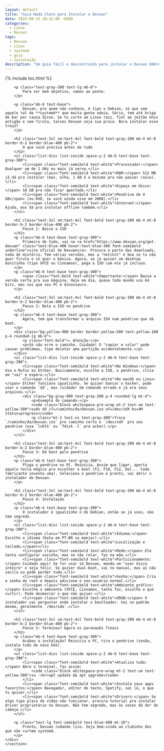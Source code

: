 ```yaml
---
layout: default
title: "Guia Nada Chato para Instalar o Devuan"
date: 2025-08-15 18:22:00 -0300
categories:
  - Linux
  - Devuan
tags:
  - Devuan
  - Linux
  - systemd
  - guia
  - instalação
description: "Um guia fácil e descontraído para instalar o Devuan GNU+Linux. Aprenda a instalar o Devuan, uma alternativa sem o systemd, de uma forma que não o vai aborrecer."  
---
```




{% include toc.html %}

          

<section class="post-content">
    <div class="max-w-4xl w-full bg-gray-800 p-6 sm:p-10 rounded-xl shadow-lg border-2 border-gray-700">
       
        <p class="text-gray-300 text-lg mb-8">
            Para ser bem objetivo, vamos ao ponto.
        </p>

        <p class="mb-6 text-base">
            Devuan, pra quem não conhece, é tipo o Debian, só que sem aquele tal de **systemd** que muita gente odeia. Sério, tem até briga de bar por causa disso. Se tu curte um Linux raiz, fiel ao jeitão Unix antigão e sem firula, talvez Devuan seja sua praia. Bora instalar esse troço?
        </p>

        <h2 class="text-3xl sm:text-4xl font-bold text-gray-200 mb-4 mt-8 border-b-2 border-blue-400 pb-2">
            O que você precisa antes de tudo
        </h2>
        <ul class="list-disc list-inside space-y-2 mb-6 text-base text-gray-300">
            <li><span class="font-semibold text-white">Processador:</span> Qualquer um de 1 GHz ou mais já serve.</li>
            <li><span class="font-semibold text-white">RAM:</span> 512 MB já dá pra instalar (mas, olha, 1 GB é o mínimo pra não passar raiva).</li>
            <li><span class="font-semibold text-white">Espaço em disco:</span> 10 GB pra não ficar apertado.</li>
            <li><span class="font-semibold text-white">Pendrive de 4 GB</span> (ou DVD, se você ainda vive em 2008).</li>
            <li><span class="font-semibold text-white">Internet:</span> Ajuda, mas dá pra instalar offline também.</li>
        </ul>

        <h2 class="text-3xl sm:text-4xl font-bold text-gray-200 mb-4 mt-8 border-b-2 border-blue-400 pb-2">
            Passo 1: Baixa a ISO
        </h2>
        <p class="mb-6 text-base text-gray-300">
            Primeiro de tudo, vai no <a href="https://www.devuan.org/get-devuan" class="text-blue-400 hover:text-blue-300 font-semibold underline">site oficial do Devuan</a>. Procura a parte dos downloads, nada de mistério. Tem várias versões, mas a "netinst" é boa se tu não quer firula e só quer o básico. Agora, se já quiser um desktop bonitinho (tipo XFCE ou Cinnamon), pega a ISO com ele já incluso.
        </p>
        <p class="mb-6 text-base text-gray-300">
            <span class="font-bold text-white">Importante:</span> Baixa a versão certa pra sua máquina. Hoje em dia, quase todo mundo usa 64 bits, mas vai que seu PC é dinossauro.
        </p>
        
        <h2 class="text-3xl sm:text-4xl font-bold text-gray-200 mb-4 mt-8 border-b-2 border-blue-400 pb-2">
            Passo 2: Bota a ISO no pendrive
        </h2>
        <p class="mb-4 text-base text-gray-300">
            Agora, tem que transformar o arquivo ISO num pendrive que dá boot.
        </p>
        <div class="bg-yellow-900 border border-yellow-500 text-yellow-100 p-4 rounded-lg mb-6">
            <p class="font-bold">⚠️ Atenção:</p>
            <p>Só não erre o caminho. Cuidado! O "copiar e colar" pode causar problemas, tipo deletar uma partição acidentalmente.</p>
        </div>
        <ul class="list-disc list-inside space-y-2 mb-6 text-base text-gray-300">
            <li><span class="font-semibold text-white">No Windows:</span> Usa o Rufus ou Etcher. Basicamente, escolhe a ISO, o pendrive, clica em "vai" e espera.</li>
            <li><span class="font-semibold text-white">No macOS ou Linux:</span> Etcher funciona igualzinho. Se quiser bancar o hacker, pode usar o comando `dd`, mas cuidado! Um comando errado e já era seus arquivos.</li>
            <div class="bg-gray-900 text-gray-200 p-4 rounded-lg mt-4">
                <p>Exemplo do comando:</p>
                <code class="block whitespace-pre-wrap mt-2 text-sm text-yellow-300">sudo dd if=/caminho/da/devuan.iso of=/dev/sdX bs=4M status=progress</code>
                <p class="mt-2 text-xs text-gray-400">Troca `/caminho/da/devuan.iso` pro caminho certo e `/dev/sdX` pro seu pendrive (usa `lsblk` ou `fdisk -l` pra achar).</p>
            </div>
        </ul>

        <h2 class="text-3xl sm:text-4xl font-bold text-gray-200 mb-4 mt-8 border-b-2 border-blue-400 pb-2">
            Passo 3: Dá boot pelo pendrive
        </h2>
        <p class="mb-6 text-base text-gray-300">
            Pluga o pendrive no PC. Reinicia. Assim que ligar, aperta aquela tecla mágica pra escolher o boot (F2, F10, F12, Del... Cada fabricante inventa uma). Seleciona o pendrive e pronto, vai abrir o instalador do Devuan.
        </p>

        <h2 class="text-3xl sm:text-4xl font-bold text-gray-200 mb-4 mt-8 border-b-2 border-blue-400 pb-2">
            Passo 4: Instalação
        </h2>
        <p class="mb-4 text-base text-gray-300">
            O instalador é igualzinho o do Debian, então se já usou, não tem segredo.
        </p>
        <ul class="list-disc list-inside space-y-2 mb-6 text-base text-gray-300">
            <li><span class="font-semibold text-white">Idioma:</span> Escolhe o idioma (bota em PT-BR se manjar).</li>
            <li><span class="font-semibold text-white">Localização e teclado.</span></li>
            <li><span class="font-semibold text-white">Rede:</span> Ele tenta configurar sozinho, mas se não rolar, faz na mão.</li>
            <li><span class="font-semibold text-white">Particionamento:</span> Cuidado aqui! Se for usar só Devuan, manda um "usar disco inteiro" e seja feliz. Se quiser dual-boot, vai no manual, mas aí não vacila ou pode perder tudo.</li>
            <li><span class="font-semibold text-white">Senha:</span> Cria a senha do root e depois adiciona o seu usuário normal.</li>
            <li><span class="font-semibold text-white">Ambiente gráfico:</span> Escolhe o ambiente (XFCE, Cinnamon, tanto faz, escolhe o que curtir). Pode desmarcar o que não quiser.</li>
            <li><span class="font-semibold text-white">GRUB:</span> O instalador vai perguntar onde instalar o bootloader. Vai no padrão mesmo, geralmente `/dev/sda`.</li>
        </ul>

        <h2 class="text-3xl sm:text-4xl font-bold text-gray-200 mb-4 mt-8 border-b-2 border-blue-400 pb-2">
            Passo 5: Terminou? Agora os paranauês finais
        </h2>
        <p class="mb-4 text-base text-gray-300">
            Acabou a instalação? Reinicia o PC, tira o pendrive (senão, instala tudo de novo kkk).
        </p>
        <ul class="list-disc list-inside space-y-2 mb-6 text-base text-gray-300">
            <li><span class="font-semibold text-white">Atualiza tudo:</span> Abre o terminal, faz assim:
                <code class="block whitespace-pre-wrap mt-2 text-sm text-yellow-300">su -<br>apt update && apt upgrade</code>
            </li>
            <li><span class="font-semibold text-white">Instala seus apps favoritos:</span> Navegador, editor de texto, Spotify, sei lá, o que tu quiser.</li>
            <li><span class="font-semibold text-white">Drivers:</span> Se algo tipo placa de vídeo não funcionar, procura tutorial pra instalar driver proprietário no Devuan. Não tem segredo, mas às vezes dá dor de cabeça.</li>
        </ul>

        <p class="text-lg font-semibold text-blue-400 mt-10">
            Pronto, Devuan rodando liso. Seja bem-vindo ao clubinho dos que não curtem systemd.
        </p>
    </div>
    </section>

